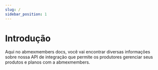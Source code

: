 ```yaml
---
slug: /
sidebar_position: 1
---
```


# Introdução

Aqui no abmexmembers docs, você vai encontrar diversas informações sobre nossa API de integração que
permite os produtores gerenciar seus produtos e planos com a abmexmembers.

